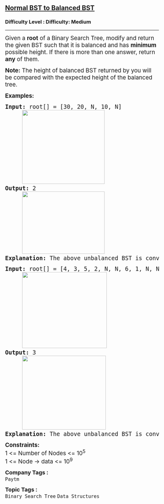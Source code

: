<h2><a href="https://www.geeksforgeeks.org/problems/normal-bst-to-balanced-bst/1?page=11&category=Tree,Binary%20Search%20Tree,DFS,BFS&sortBy=difficulty">Normal BST to Balanced BST</a></h2><h3>Difficulty Level : Difficulty: Medium</h3><hr><div class="problems_problem_content__Xm_eO"><p><span style="font-size: 14pt;">Given a <strong>root</strong> of a Binary Search Tree, modify and return the given BST such that it is balanced and has <strong>minimum </strong>possible height. If there is more than one answer, return <strong>any</strong> of them.</span></p>
<p><span style="font-size: 14pt;"><strong>Note:</strong> The height of balanced BST returned by you will be compared with the expected height of the balanced tree.</span></p>
<p><span style="font-size: 14pt;"><strong>Examples:</strong></span></p>
<pre><span style="font-size: 14pt;"><strong>Input: </strong>root[] = [30, 20, N, 10, N]
     <img src="https://media.geeksforgeeks.org/img-practice/prod/addEditProblem/700630/Web/Other/blobid0_1739346405.png" alt="" width="270" height="242"><br></span><span style="font-size: 14pt;"><strong style="font-size: 14pt;">Output: </strong><span style="font-size: 14pt;">2
     <img style="font-family: -apple-system, BlinkMacSystemFont, 'Segoe UI', Roboto, Oxygen, Ubuntu, Cantarell, 'Open Sans', 'Helvetica Neue', sans-serif;" src="https://media.geeksforgeeks.org/img-practice/prod/addEditProblem/700630/Web/Other/blobid1_1739346405.png" alt="" width="270" height="204"><br></span><span style="font-size: 18.6667px;"><strong>Explanation:</strong> The above unbalanced BST is converted to balanced with the minimum possible height i.e. 2.</span>
</span></pre>
<pre><span style="font-size: 14pt;"><strong>Input: </strong>root[] = [4, 3, 5, 2, N, N, 6, 1, N, N, 7]
     <img src="https://media.geeksforgeeks.org/img-practice/prod/addEditProblem/888005/Web/Other/blobid0_1739474366.png" alt="" width="277" height="249">
<strong>Output: </strong>3
     </span><img style="font-family: -apple-system, BlinkMacSystemFont, 'Segoe UI', Roboto, Oxygen, Ubuntu, Cantarell, 'Open Sans', 'Helvetica Neue', sans-serif;" src="https://media.geeksforgeeks.org/img-practice/prod/addEditProblem/888005/Web/Other/blobid1_1739474366.png" alt="" width="274" height="242"><br><span style="font-size: 14pt;"><strong>Explanation:</strong> The above unbalanced BST is converted to balanced with the minimum possible height i.e. 3.</span></pre>
<p><span style="font-size: 14pt;"><strong>Constraints:</strong><br>1 &lt;= Number of Nodes &lt;= 10<sup>5</sup><br>1 &lt;= Node -&gt; data &lt;= 10<sup>9</sup></span></p></div><p><span style=font-size:18px><strong>Company Tags : </strong><br><code>Paytm</code>&nbsp;<br><p><span style=font-size:18px><strong>Topic Tags : </strong><br><code>Binary Search Tree</code>&nbsp;<code>Data Structures</code>&nbsp;